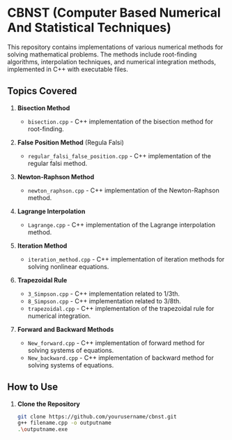 # CBNST (Computer Based Numerical And Statistical Techniques)

This repository contains implementations of various numerical methods for solving mathematical problems. The methods include root-finding algorithms, interpolation techniques, and numerical integration methods, implemented in C++ with executable files.

## Topics Covered

1. **Bisection Method**  
   - `bisection.cpp` - C++ implementation of the bisection method for root-finding.

2. **False Position Method** (Regula Falsi)  
   - `regular_falsi_false_position.cpp` - C++ implementation of the regular falsi method.

3. **Newton-Raphson Method**  
   - `newton_raphson.cpp` - C++ implementation of the Newton-Raphson method.

4. **Lagrange Interpolation**  
   - `Lagrange.cpp` - C++ implementation of the Lagrange interpolation method.

5. **Iteration Method**  
   - `iteration_method.cpp` - C++ implementation of iteration methods for solving nonlinear equations.

6. **Trapezoidal Rule**
   - `3_Simpson.cpp` - C++ implementation related to 1/3th.
   - `8_Simpson.cpp` - C++ implementation related to 3/8th.
   - `trapezoidal.cpp` - C++ implementation of the trapezoidal rule for numerical integration.

7. **Forward and Backward Methods**  
   - `New_forward.cpp` - C++ implementation of forward method for solving systems of equations.
   - `New_backward.cpp` - C++ implementation of backward method for solving systems of equations.

## How to Use

1. **Clone the Repository**  
   ```bash
   git clone https://github.com/yourusername/cbnst.git
   g++ filename.cpp -o outputname
   .\outputname.exe


